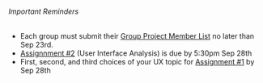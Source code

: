 ###### Important Reminders  
* Each group must submit their [Group Project Member List](https://canvas.sfu.ca/courses/22099/quizzes/28957/) no later than Sep 23rd.<br>
* [Assignnment #2](https://canvas.sfu.ca/courses/22099/assignments/112756) (User Interface Analysis) is due by 5:30pm Sep 28th<br>
* First, second, and third choices of your UX topic for [Assignment #1](https://canvas.sfu.ca/courses/22099/assignments/112757) by Sep 28th
